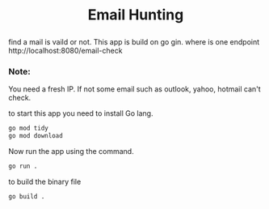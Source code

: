 # <p align="center">Email Hunting</p>

find a mail is vaild or not. This app is build on go gin. 
where is one endpoint http://localhost:8080/email-check

### Note:
You need a fresh IP. If not some email such as outlook, yahoo, hotmail can't check.

to start this app you need to install Go lang.


```bash
go mod tidy
go mod download
```
Now run the app using the command.

```bash
go run .
```
to build the binary file
```bash
go build .
```